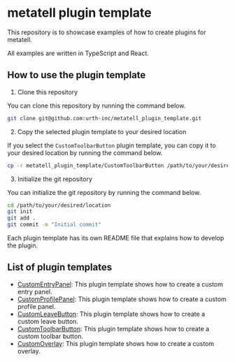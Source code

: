# metatell plugin template

This repository is to showcase examples of how to create plugins for metatell.

All examples are written in TypeScript and React.

## How to use the plugin template

1. Clone this repository

You can clone this repository by running the command below.

```bash
git clone git@github.com:urth-inc/metatell_plugin_template.git
```

2. Copy the selected plugin template to your desired location

If you select the `CustomToolbarButton` plugin template, you can copy it to your desired location by running the command below.

```bash
cp -r metatell_plugin_template/CustomToolbarButton /path/to/your/desired/location
```

3. Initialize the git repository

You can initialize the git repository by running the command below.

```bash
cd /path/to/your/desired/location
git init
git add .
git commit -m "Initial commit"
```

Each plugin template has its own README file that explains how to develop the plugin.

## List of plugin templates

- [CustomEntryPanel](./CustomEntryPanel): This plugin template shows how to create a custom entry panel.
- [CustomProfilePanel](./CustomProfilePanel): This plugin template shows how to create a custom profile panel.
- [CustomLeaveButton](./CustomLeaveButton): This plugin template shows how to create a custom leave button.
- [CustomToolbarButton](./CustomToolbarButton): This plugin template shows how to create a custom toolbar button.
- [CustomOverlay](./CustomOverlay): This plugin template shows how to create a custom overlay.

